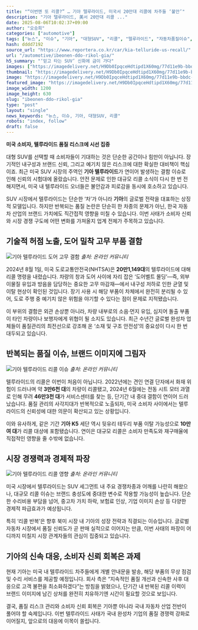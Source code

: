 ```yaml
---
title: "“이번엔 또 리콜?” … 기아 텔루라이드, 미국서 20만대 리콜에 차주들 ‘불안’"
description: "기아 텔루라이드, 美서 20만대 리콜 ..."
date: 2025-08-06T10:02:37+09:00
author: "오승희"
categories: ["automotive"]
tags: ["뉴스", "이슈", "기아", "대형SUV", "리콜", "텔루라이드", "자동차품질이슈", "글로벌자동차시장"]
hash: dddd7192
source_url: "https://www.reportera.co.kr/car/kia-telluride-us-recall/"
url: "/automotive/ibeonen-ddo-rikol-gia/"
h5_summary: "‘믿고 타는 SUV’ 신화에 금이 가다"
images: ["https://imagedelivery.net/H9Db0IpqceHdtipd1X60mg/77d11e9b-bbdc-47b5-15be-1059033fa100/public", "https://imagedelivery.net/H9Db0IpqceHdtipd1X60mg/83cc9307-6ab5-4f62-84ee-6057e4139200/public", "https://imagedelivery.net/H9Db0IpqceHdtipd1X60mg/3603b9db-9cf0-48be-b5db-dc236d3a8400/public", "https://imagedelivery.net/H9Db0IpqceHdtipd1X60mg/2fb79463-8564-4503-72bc-4bdc492df900/public"]
thumbnail: "https://imagedelivery.net/H9Db0IpqceHdtipd1X60mg/77d11e9b-bbdc-47b5-15be-1059033fa100/public"
image: "https://imagedelivery.net/H9Db0IpqceHdtipd1X60mg/77d11e9b-bbdc-47b5-15be-1059033fa100/public"
featured_image: "https://imagedelivery.net/H9Db0IpqceHdtipd1X60mg/77d11e9b-bbdc-47b5-15be-1059033fa100/public"
image_width: 1200
image_height: 630
slug: "ibeonen-ddo-rikol-gia"
type: "post"
layout: "single"
news_keywords: "뉴스, 이슈, 기아, 대형SUV, 리콜"
robots: "index, follow"
draft: false
---
```


**미국 소비자, 텔루라이드 품질 리스크에 시선 집중**

대형 SUV를 선택할 때 소비자들이 기대하는 것은 단순한 공간이나 힘만이 아닙니다. 장기적인 내구성과 브랜드 신뢰, 그리고 예기치 않은 리스크에 대한 확실한 대비책이 핵심이죠. 최근 미국 SUV 시장의 주역인 **기아 텔루라이드**가 연이어 발생하는 결함 이슈로 인해 신뢰의 시험대에 올랐습니다. 안전 문제로 인한 대규모 리콜 소식이 다시 한 번 전해지면서, 미국 내 텔루라이드 오너들은 불안감과 피로감을 동시에 호소하고 있습니다.

SUV 시장에서 텔루라이드는 단순한 ‘차’가 아니라 **기아**의 글로벌 전략을 대표하는 상징적 모델입니다. 하지만 반복되는 품질 논란은 단순히 한 차종의 문제가 아닌, 한국 자동차 산업의 브랜드 가치에도 직간접적 영향을 미칠 수 있습니다. 이번 사태가 소비자 신뢰와 시장 경쟁 구도에 어떤 변화를 가져올지 업계 전체가 주목하고 있습니다.

## 기술적 허점 노출, 도어 밀착 고무 부품 결함

![기아 텔루라이드 도어 고무 결함](https://imagedelivery.net/H9Db0IpqceHdtipd1X60mg/2fb79463-8564-4503-72bc-4bdc492df900/public)
*출처: 온라인 커뮤니티*


2024년 8월 1일, 미국 도로교통안전국(NHTSA)은 **20만1,149대**의 텔루라이드에 대해 리콜 명령을 내렸습니다. 차량의 창과 도어 사이에 자리 잡은 ‘도어벨트 몰딩’—즉, 외부 이물질 유입과 방음을 담당하는 중요한 고무 마감재—에서 내구성 저하로 인한 균열 및 이탈 현상이 확인된 것입니다. 장기 사용 시 해당 부품이 차체에서 완전히 분리될 수 있어, 도로 주행 중 예기치 않은 위험을 야기할 수 있다는 점이 문제로 지적됐습니다.

이 부위의 결함은 외관 손상뿐 아니라, 차량 내부로의 소음·먼지 유입, 심지어 돌출 부품이 타인 차량이나 보행자에게 위협이 될 소지도 있습니다. 최근 수년간 글로벌 완성차 업체들이 품질관리의 최전선으로 강조해 온 ‘소재 및 구조 안전성’의 중요성이 다시 한 번 대두되고 있습니다.

## 반복되는 품질 이슈, 브랜드 이미지에 그림자

![기아 텔루라이드 리콜 이슈](https://imagedelivery.net/H9Db0IpqceHdtipd1X60mg/83cc9307-6ab5-4f62-84ee-6057e4139200/public)
*출처: 온라인 커뮤니티*


텔루라이드의 리콜은 이번이 처음이 아닙니다. 2022년에는 견인 연결 단자에서 화재 위험이 드러나며 약 **3만6천 대**의 차량이 리콜됐고, 2024년 6월에는 전동 시트 모터 과열로 인해 무려 **46만3천 대**가 서비스센터를 찾는 등, 단기간 내 중대 결함이 연이어 드러났습니다. 품질 관리의 사각지대가 반복적으로 노출되자, 미국 소비자 사이에서는 텔루라이드의 신뢰성에 대한 의문이 확산되고 있는 상황입니다.

이와 유사하게, 같은 기간 **기아 K5** 세단 역시 뒷유리 테두리 부품 이탈 가능성으로 **10만여 대**가 리콜 대상에 포함됐습니다. 연이은 대규모 리콜은 소비자 만족도와 재구매율에 직접적인 영향을 줄 수밖에 없습니다.

## 시장 경쟁력과 경제적 파장

![기아 텔루라이드 리콜 영향](https://imagedelivery.net/H9Db0IpqceHdtipd1X60mg/3603b9db-9cf0-48be-b5db-dc236d3a8400/public)
*출처: 온라인 커뮤니티*


미국 시장에서 텔루라이드는 SUV 세그먼트 내 주요 경쟁차종과 어깨를 나란히 해왔으나, 대규모 리콜 이슈는 브랜드 충성도에 중대한 변수로 작용할 가능성이 높습니다. 단순한 수리비용 부담을 넘어, 중고차 가치 하락, 보험료 인상, 기업 이미지 손상 등 다양한 경제적 파급효과가 예상됩니다.

특히 ‘리콜 반복’은 향후 북미 시장 내 기아의 성장 전략과 직결되는 이슈입니다. 글로벌 자동차 시장에서 품질 신뢰도가 곧 판매 실적으로 이어지는 만큼, 이번 사태의 파장이 어디까지 미칠지 시장 관계자들의 관심이 집중되고 있습니다.

## 기아의 신속 대응, 소비자 신뢰 회복은 과제

현재 기아는 미국 내 텔루라이드 차주들에게 개별 안내문을 발송, 해당 부품의 무상 점검 및 수리 서비스를 제공할 예정입니다. 회사 측은 “지속적인 품질 개선과 신속한 사후 대응으로 고객 불편을 최소화하겠다”는 방침을 밝혔으나, 단기간 내 반복된 리콜 이력이 브랜드 이미지에 남긴 상처를 완전히 치유하기엔 시간이 필요할 것으로 보입니다.

결국, 품질 리스크 관리와 소비자 신뢰 회복은 기아뿐 아니라 국내 자동차 산업 전반이 풀어야 할 숙제입니다. 이번 텔루라이드 사태가 국내 완성차 기업의 품질 경쟁력 강화로 이어질지, 앞으로의 대응에 이목이 쏠립니다.
